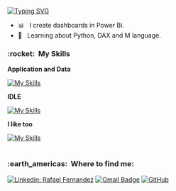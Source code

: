 [![Typing SVG](
https://readme-typing-svg.herokuapp.com/?color=7B68EE&size=35&center=true&vCenter=true&width=1000&lines=Salve,+My+name+is+Rafael_Fernandez;I'm+a+Data+Analytics+Jr;Be+Welcome+my+profile!+:%29)](https://git.io/typing-svg)

- 📊 &nbsp; I create dashboards in Power Bi.
- 📖 &nbsp; Learning about Python, DAX and M language.

<h3> :rocket: &nbsp;My Skills </h3>

**Application and Data**

  [![My Skills](https://skillicons.dev/icons?i=nodejs,react,npm,mysql,sqlite,postgres,js,ts,html,css,py,c)](https://skillicons.dev)
  

**IDLE**

[![My Skills](https://skillicons.dev/icons?i=vscode,androidstudio,pycharm,sublime)](https://skillicons.dev)

**I like too**

[![My Skills](https://skillicons.dev/icons?i=ae,ai,ps,mint,windows)](https://skillicons.dev)
  <br/>
<br/>
<h3> :earth_americas: &nbsp;Where to find me: </h3> 

[![Linkedin: Rafael Fernandez](https://skillicons.dev/icons?i=linkedin)](https://www.linkedin.com/in/rafaelfernandez30/)
[![Gmail Badge](https://skillicons.dev/icons?i=gmail)](mailto:rafael.f.fernandez30@gmail.com)
[![GitHub](https://skillicons.dev/icons?i=github)](https://github.com/RafaelFernandez30/)
